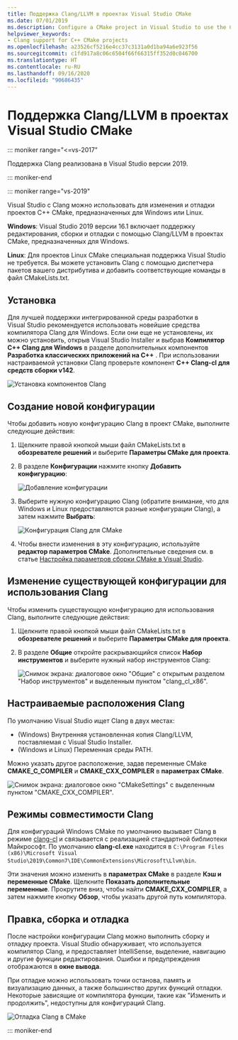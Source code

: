 ```yaml
---
title: Поддержка Clang/LLVM в проектах Visual Studio CMake
ms.date: 07/01/2019
ms.description: Configure a CMake project in Visual Studio to use the Clang/LLVM toolchain.
helpviewer_keywords:
- Clang support for C++ CMake projects
ms.openlocfilehash: a23526cf5216e4cc37c3131a0d1ba94a6e923f56
ms.sourcegitcommit: c1fd917a8c06c6504f66f66315ff352d0c046700
ms.translationtype: HT
ms.contentlocale: ru-RU
ms.lasthandoff: 09/16/2020
ms.locfileid: "90686435"
---
```

# <a name="clangllvm-support-in-visual-studio-cmake-projects"></a>Поддержка Clang/LLVM в проектах Visual Studio CMake

::: moniker range="<=vs-2017"

Поддержка Clang реализована в Visual Studio версии 2019.

::: moniker-end

::: moniker range="vs-2019"

Visual Studio с Clang можно использовать для изменения и отладки проектов C++ CMake, предназначенных для Windows или Linux.

**Windows**: Visual Studio 2019 версии 16.1 включает поддержку редактирования, сборки и отладки с помощью Clang/LLVM в проектах CMake, предназначенных для Windows.

**Linux**: Для проектов Linux CMake специальная поддержка Visual Studio не требуется. Вы можете установить Clang с помощью диспетчера пакетов вашего дистрибутива и добавить соответствующие команды в файл CMakeLists.txt.

## <a name="install"></a>Установка

Для лучшей поддержки интегрированной среды разработки в Visual Studio рекомендуется использовать новейшие средства компилятора Clang для Windows. Если они еще не установлены, их можно установить, открыв Visual Studio Installer и выбрав **Компилятор C++ Clang для Windows** в разделе дополнительных компонентов **Разработка классических приложений на C++** . При использовании настраиваемой установки Clang проверьте компонент **C++ Clang-cl для средств сборки v142**.

![Установка компонентов Clang](media/clang-install-vs2019.png)

## <a name="create-a-new-configuration"></a>Создание новой конфигурации

Чтобы добавить новую конфигурацию Clang в проект CMake, выполните следующие действия:

1. Щелкните правой кнопкой мыши файл CMakeLists.txt в **обозревателе решений** и выберите **Параметры CMake для проекта**.

1. В разделе **Конфигурации** нажмите кнопку **Добавить конфигурацию**:

   ![Добавление конфигурации](media/cmake-add-config-icon.png)

1. Выберите нужную конфигурацию Clang (обратите внимание, что для Windows и Linux предоставляются разные конфигурации Clang), а затем нажмите **Выбрать**:

   ![Конфигурация Clang для CMake](media/cmake-clang-configuration.png)

1. Чтобы внести изменения в эту конфигурацию, используйте **редактор параметров CMake**. Дополнительные сведения см. в статье [Настройка параметров сборки CMake в Visual Studio](customize-cmake-settings.md).

## <a name="modify-an-existing-configuration-to-use-clang"></a>Изменение существующей конфигурации для использования Clang

Чтобы изменить существующую конфигурацию для использования Clang, выполните следующие действия:

1. Щелкните правой кнопкой мыши файл CMakeLists.txt в **обозревателе решений** и выберите **Параметры CMake для проекта**.

1. В разделе **Общие** откройте раскрывающийся список **Набор инструментов** и выберите нужный набор инструментов Clang:

   ![Снимок экрана: диалоговое окно "Общие" с открытым разделом "Набор инструментов" и выделенным пунктом "clang_cl_x86".](media/cmake-clang-toolset.png)

## <a name="custom-clang-locations"></a>Настраиваемые расположения Clang

По умолчанию Visual Studio ищет Clang в двух местах:

- (Windows) Внутренняя установленная копия Clang/LLVM, поставляемая с Visual Studio Installer.
- (Windows и Linux) Переменная среды PATH.

Можно указать другое расположение, задав переменные CMake **CMAKE_C_COMPILER** и **CMAKE_CXX_COMPILER** в **параметрах CMake**.

![Снимок экрана: диалоговое окно "CMakeSettings" с выделенным пунктом "CMAKE_CXX_COMPILER".](media/clang-location-cmake.png)

## <a name="clang-compatibility-modes"></a>Режимы совместимости Clang

Для конфигураций Windows CMake по умолчанию вызывает Clang в режиме [clang-cl](https://llvm.org/devmtg/2014-04/PDFs/Talks/clang-cl.pdf) и связывается с реализацией стандартной библиотеки Майкрософт. По умолчанию **clang-cl.exe** находится в `C:\Program Files (x86)\Microsoft Visual Studio\2019\Common7\IDE\CommonExtensions\Microsoft\Llvm\bin`.

Эти значения можно изменить в **параметрах CMake** в разделе **Кэш и переменные CMake**. Щелкните **Показать дополнительные переменные**. Прокрутите вниз, чтобы найти **CMAKE_CXX_COMPILER**, а затем нажмите кнопку **Обзор**, чтобы указать другой путь компилятора.

## <a name="edit-build-and-debug"></a>Правка, сборка и отладка

После настройки конфигурации Clang можно выполнить сборку и отладку проекта. Visual Studio обнаруживает, что используется компилятор Clang, и предоставляет IntelliSense, выделение, навигацию и другие функции редактирования. Ошибки и предупреждения отображаются в **окне вывода**.

При отладке можно использовать точки останова, память и визуализацию данных, а также большинство других функций отладки. Некоторые зависящие от компилятора функции, такие как "Изменить и продолжить", недоступны для конфигураций Clang.

![Отладка Clang в CMake](media/clang-debug-visualize.png)

::: moniker-end

